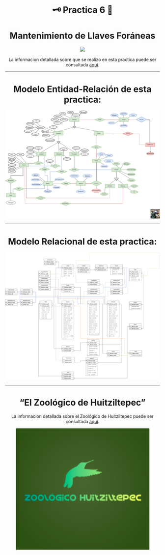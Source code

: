 <div align="center">

# 🗝️ **Practica 6** 🏡



# **Mantenimiento de Llaves Foráneas**


</div>


<div align="center">

[![](https://media.giphy.com/media/k8aQj7ocnGObrJLsja/giphy.gif)](https://www.youtube.com/watch?v=DXP1KdZX4io)

La informacion detallada sobre que se realizo en esta practica puede ser consultada [aquí](./Docs/Specs-Práctica06.pdf).

</div>


---

<div align="center">

# **Modelo Entidad-Relación de esta practica:**


![Img Modelo E-R](./Diagramas/ERLosEmpresaurios.png)

</div>

---

<div align="center">

# **Modelo Relacional de esta practica:**

![Img Modelo R](./Diagramas/RelacionalLosEmpresaurios.png)


</div>

<div align="center">

---
# **“El Zoológico de Huitziltepec”**


La informacion detallada sobre el Zoológico de Huitziltepec puede ser consultada [aquí](./../../Teoria/00-Caso-De-Uso/El%20Zoológico%20de%20Huitziltepec.pdf).



![Logo Zoo](./../../Media/logoZoo.png)


</div>



